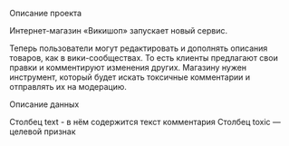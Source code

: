 Описание проекта

Интернет-магазин «Викишоп» запускает новый сервис. 

Теперь пользователи могут редактировать и дополнять описания товаров, как в вики-сообществах. То есть клиенты предлагают свои правки и комментируют изменения других. Магазину нужен инструмент, который будет искать токсичные комментарии и отправлять их на модерацию. 

Описание данных

Столбец text - в нём содержитcя текст комментария
Столбец toxic — целевой признак

